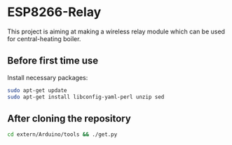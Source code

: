 # ESP8266-Relay

This project is aiming at making a wireless relay module which can be used for central-heating boiler.

## Before first time use
Install necessary packages:
```bash
sudo apt-get update
sudo apt-get install libconfig-yaml-perl unzip sed
```

## After cloning the repository
```bash
cd extern/Arduino/tools && ./get.py
```